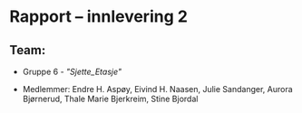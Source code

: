# Rapport – innlevering 2
## Team:
* Gruppe 6 - *"Sjette_Etasje"*
- Medlemmer: Endre H. Aspøy, Eivind H. Naasen, Julie Sandanger,
  Aurora Bjørnerud, Thale Marie Bjerkreim, Stine Bjordal


